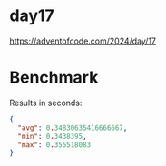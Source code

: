 # day17

https://adventofcode.com/2024/day/17

# Benchmark

Results in seconds:

```json
{
  "avg": 0.34830635416666667,
  "min": 0.3438395,
  "max": 0.355518083
}
```
